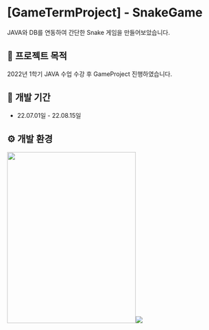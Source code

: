 # [GameTermProject] - SnakeGame
JAVA와 DB를 연동하여 간단한 Snake 게임을 만들어보았습니다.

##  :pushpin: 프로젝트 목적
2022년 1학기 JAVA 수업 수강 후 GameProject 진행하였습니다.

## :date: 개발 기간
* 22.07.01일 - 22.08.15일

## :gear: 개발 환경
<img src="https://github.com/Ryu-ji-hyeon/JAVA-GameTermProject/assets/112555124/7774ed5e-e4ed-475b-8e42-677c1f9a76e1" width="300px" height="400px"><img src="https://github.com/Ryu-ji-hyeon/JAVA-GameTermProject/assets/112555124/9e4a3f54-f276-450e-a80a-0775d5e2c488">



